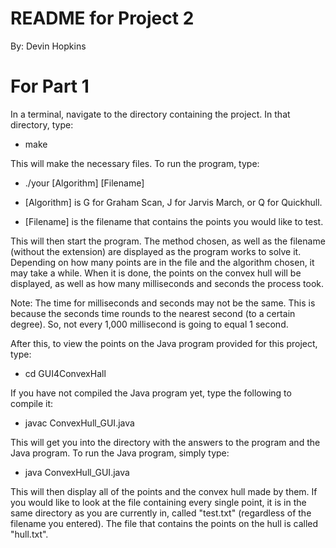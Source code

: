 # README for Project 2
By: Devin Hopkins

# For Part 1
In a terminal, navigate to the directory containing the project.
In that directory, type:

- make

This will make the necessary files. To run the program, type:

- ./your [Algorithm] [Filename]

- [Algorithm] is G for Graham Scan, J for Jarvis March, or Q for Quickhull.
- [Filename] is the filename that contains the points you would like to test.

This will then start the program. The method chosen, as well as the filename
(without the extension) are displayed as the program works to solve it.
Depending on how many points are in the file and the algorithm chosen, it may
take a while. When it is done, the points on the convex hull will be displayed,
as well as how many milliseconds and seconds the process took.

Note: The time for milliseconds and seconds may not be the same. This is because 
the seconds time rounds to the nearest second (to a certain degree). So, not
every 1,000 millisecond is going to equal 1 second.

After this, to view the points on the Java program provided for this project,
type:

- cd GUI4ConvexHall

If you have not compiled the Java program yet, type the following to compile it:

- javac ConvexHull_GUI.java

This will get you into the directory with the answers to the program and the
Java program. To run the Java program, simply type:

- java ConvexHull_GUI.java

This will then display all of the points and the convex hull made by them. If
you would like to look at the file containing every single point, it is in the
same directory as you are currently in, called "test.txt" (regardless of the
filename you entered). The file that contains the points on the hull is called
"hull.txt".
